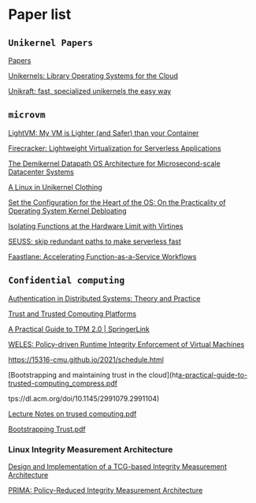 # Paper list

## `Unikernel Papers`
[Papers](https://github.com/olivierpierre/unikernel-papers)

[Unikernels: Library Operating Systems for the Cloud](https://anil.recoil.org/papers/2013-asplos-mirage.pdf)

[Unikraft: fast, specialized unikernels the easy way](https://dl.acm.org/doi/abs/10.1145/3447786.3456248)

## `microvm`



[LightVM: My VM is Lighter (and Safer) than your Container](https://dl.acm.org/doi/pdf/10.1145/3132747.3132763)

[Firecracker: Lightweight Virtualization for Serverless Applications](https://www.usenix.org/system/files/nsdi20-paper-agache.pdf)

[The Demikernel Datapath OS Architecture for Microsecond-scale Datacenter Systems](https://dl.acm.org/doi/pdf/10.1145/3477132.3483569)

[A Linux in Unikernel Clothing](https://dl.acm.org/doi/pdf/10.1145/3342195.3387526)

[Set the Configuration for the Heart of the OS: On the Practicality of Operating System Kernel Debloating](https://dl.acm.org/doi/pdf/10.1145/3379469)

[Isolating Functions at the Hardware Limit with Virtines ](https://arxiv.org/abs/2104.11324)

[SEUSS: skip redundant paths to make serverless fast](https://dl.acm.org/doi/10.1145/3342195.3392698)

[Faastlane: Accelerating Function-as-a-Service Workflows](https://www.usenix.org/conference/atc21/presentation/kotni)



## `Confidential computing`
[Authentication in Distributed Systems:
Theory and Practice](https://dl.acm.org/doi/abs/10.1145/138873.138874)

[Trust and Trusted Computing Platforms](https://pdfs.semanticscholar.org/47a7/851512250e93542324a1b5a93e51bc9a5c52.pdf?_ga=2.107684097.260949531.1653241332-2034596607.1653241332)

[A Practical Guide to TPM 2.0 | SpringerLink](https://link.springer.com/book/10.1007/978-1-4302-6584-9)

[WELES: Policy-driven Runtime Integrity Enforcement of Virtual
Machines](https://arxiv.org/pdf/2104.14862.pdf)

https://15316-cmu.github.io/2021/schedule.html

[Bootstrapping and maintaining trust in the cloud](ht[a-practical-guide-to-trusted-computing_compress.pdf](https://github.com/yaoxin1995/Good-papers/files/8873611/a-practical-guide-to-trusted-computing_compress.pdf)

tps://dl.acm.org/doi/10.1145/2991079.2991104)

[Lecture Notes on trused computing.pdf](https://github.com/yaoxin1995/Good-papers/files/8873614/Lecture.Notes.on.trused.computing.pdf)

[Bootstrapping Trust.pdf](https://github.com/yaoxin1995/Good-papers/files/8873615/Bootstrapping.Trust.pdf)


### Linux Integrity Measurement Architecture
[Design and Implementation of a TCG-based Integrity Measurement Architecture](https://www.semanticscholar.org/paper/Design-and-Implementation-of-a-TCG-based-Integrity-Sailer-Zhang/21ebbd3726edb924442c4ceb6ddb467adf7731c9)

[PRIMA: Policy-Reduced Integrity Measurement
Architecture](http://citeseerx.ist.psu.edu/viewdoc/download?doi=10.1.1.94.7978&rep=rep1&type=pdf)
